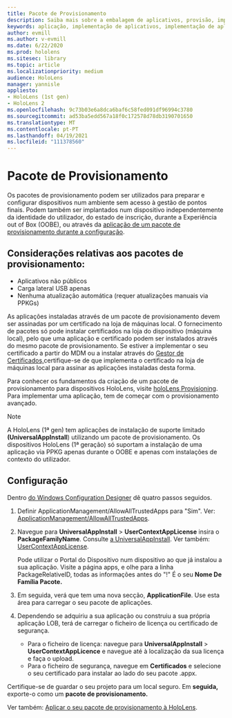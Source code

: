 ```yaml
---
title: Pacote de Provisionamento
description: Saiba mais sobre a embalagem de aplicativos, provisão, implementação e implementação de aplicativos empresariais para dispositivos HoloLens.
keywords: aplicação, implementação de aplicativos, implementação de aplicativos empresariais, provisionamento
author: evmill
ms.author: v-evmill
ms.date: 6/22/2020
ms.prod: hololens
ms.sitesec: library
ms.topic: article
ms.localizationpriority: medium
audience: HoloLens
manager: yannisle
appliesto:
- HoloLens (1st gen)
- HoloLens 2
ms.openlocfilehash: 9c73b03e6a8dca6baf6c58fed091df96994c3780
ms.sourcegitcommit: ad53ba5edd567a18f0c172578d78db3190701650
ms.translationtype: MT
ms.contentlocale: pt-PT
ms.lasthandoff: 04/19/2021
ms.locfileid: "111378560"
---
```

# <a name="provisioning-package"></a>Pacote de Provisionamento

Os pacotes de provisionamento podem ser utilizados para preparar e configurar dispositivos num ambiente sem acesso à gestão de pontos finais. Podem também ser implantados num dispositivo independentemente da identidade do utilizador, do estado de inscrição, durante a Experiência out of Box (OOBE), ou através da [aplicação de um pacote de provisionamento durante a configuração](https://docs.microsoft.com/hololens/hololens-provisioning##apply-a-provisioning-package-to-hololens-during-setup).

## <a name="provisioning-packages-considerations"></a>Considerações relativas aos pacotes de provisionamento:

* Aplicativos não públicos
* Carga lateral USB apenas
* Nenhuma atualização automática (requer atualizações manuais via PPKGs)

As aplicações instaladas através de um pacote de provisionamento devem ser assinadas por um certificado na loja de máquinas local. O fornecimento de pacotes só pode instalar certificados na loja do dispositivo (máquina local), pelo que uma aplicação e certificado podem ser instalados através do mesmo pacote de provisionamento. Se estiver a implementar o seu certificado a partir do MDM ou a instalar através do [Gestor de Certificados,](certificate-manager.md)certifique-se de que implementa o certificado na loja de máquinas local para assinar as aplicações instaladas desta forma.

Para conhecer os fundamentos da criação de um pacote de provisionamento para dispositivos HoloLens, visite [holoLens Provisioning](https://docs.microsoft.com/hololens/hololens-provisioning). Para implementar uma aplicação, tem de começar com o provisionamento avançado.

> [!NOTE]
> A HoloLens (1ª gen) tem aplicações de instalação de suporte limitado **(UniversalAppInstall**) utilizando um pacote de provisionamento. Os dispositivos HoloLens (1ª geração) só suportam a instalação de uma aplicação via PPKG apenas durante o OOBE e apenas com instalações de contexto do utilizador.

## <a name="setup"></a>Configuração

Dentro [do Windows Configuration Designer](https://www.microsoft.com/store/productId/9NBLGGH4TX22) dê quatro passos seguidos.

1. Definir ApplicationManagement/AllowAllTrustedApps para "Sim". Ver: [ApplicationManagement/AllowAllTrustedApps](https://docs.microsoft.com/windows/client-management/mdm/policy-csp-applicationmanagement#applicationmanagement-allowalltrustedapps).

2. Navegue para **UniversalAppInstall**  >  **UserContextAppLicense** insira o **PackageFamilyName**. Consulte [a UniversalAppInstall](https://docs.microsoft.com/windows/configuration/wcd/wcd-universalappinstall). Ver também: [UserContextAppLicense](https://docs.microsoft.com/windows/configuration/wcd/wcd-universalappinstall#usercontextapplicense).

   Pode utilizar o Portal do Dispositivo num dispositivo ao que já instalou a sua aplicação. Visite a página apps, e olhe para a linha PackageRelativeID, todas as informações antes do "!" É o seu **Nome De Família Pacote.**

3. Em seguida, verá que tem uma nova secção, **ApplicationFile**. Use esta área para carregar o seu pacote de aplicações.

4. Dependendo se adquiriu a sua aplicação ou construiu a sua própria aplicação LOB, terá de carregar o ficheiro de licença ou certificado de segurança.

    - Para o ficheiro de licença: navegue para **UniversalAppInstall**  >  **UserContextAppLicence** e navegue até à localização da sua licença e faça o upload.
    - Para o ficheiro de segurança, navegue em **Certificados** e selecione o seu certificado para instalar ao lado do seu pacote .appx.

Certifique-se de guardar o seu projeto para um local seguro. Em **seguida,** exporte-o como um **pacote de provisionamento.**  

Ver também: [Aplicar o seu pacote de provisionamento à HoloLens](https://docs.microsoft.com/hololens/hololens-provisioning#apply-a-provisioning-package-to-hololens-during-setup).
